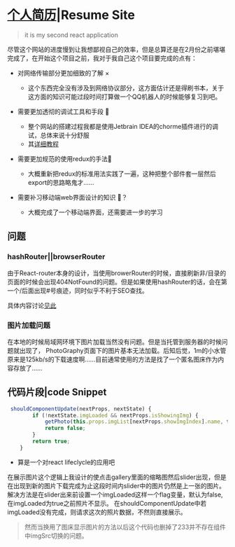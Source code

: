 # [个人简历](http://118.126.64.186:3002/#/)|Resume Site
> it is my second react application

尽管这个网站的进度慢到让我想鄙视自己的效率，但是总算还是在2月份之前堪堪完成了，在开始这个项目之前，我对于我自己这个项目要完成的点有：

- 对网络传输部分更加细致的了解 ×
  - 这个东西完全没有涉及到网络协议部分，这方面估计还是得刷书本，关于这方面的知识可能过段时间打算做一个QQ机器人的时候能够复习到吧。
- 需要更加透彻的调试工具和手段 🐶
  - 整个网站的搭建过程我都是使用Jetbrain IDEA的chorme插件进行的调试，总体来说十分舒服
  - 其[详细教程](https://www.cnblogs.com/chenglt/p/6591583.html)
- 需要更加规范的使用redux的手法🐶
  - 大概重新把redux的标准用法实践了一遍，这种把整个部件套一层然后export的思路略鬼才……
- 需要补习移动端web界面设计的知识 🐶？

  - 大概完成了一个移动端界面，还需要进一步的学习

## 问题

### hashRouter||browserRouter

由于React-router本身的设计，当使用browerRouter的时候，直接刷新非/目录的页面的时候会出现404NotFound的问题。但是如果使用hashRouter的话，会在第一个/后面出现#号痕迹，同时似乎不利于SEO查找。

具体内容讨论[见此](https://stackoverflow.com/questions/27928372/react-router-urls-dont-work-when-refreshing-or-writing-manually/36623117#36623117)

### 图片加载问题

在本地的时候局域网环境下图片加载当然没有问题。但是当托管到服务器的时候问题就出现了， PhotoGraphy页面下的图片基本无法加载。后知后觉，1m的小水管原来是125kb/s的下载速度啊……目前通常使用的方法是找了一个匿名图床作为内容存放了……

## 代码片段|code Snippet

```javascript
 shouldComponentUpdate(nextProps, nextState) {
        if (!nextState.imgLoaded && nextProps.isShowingImg) {
            getPhoto(this.props.imgList[nextProps.showImgIndex].name, this.renderImg);
            return false;
        }
        return true;
    }
```

- 算是一个对react lifeclycle的应用吧

在展示图片这个逻辑上我设计的使点击gallery里面的缩略图然后slider出现，但是在出现到新的图片下载完成为止这段时间内slider中的图片仍然是上一张的图片。解决方法是在slider出来前设置一个imgLoaded这样一个flag变量，默认为false, 在imgLoaded为true之前照片不显示。 在shouldComponentUpdate中若imgLoaded没有完成，则请求这次的照片数据，不然则直接展示。

> 然而当换用了图床显示图片的方法以后这个代码也删掉了233并不存在组件中imgSrc切换的问题。





